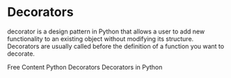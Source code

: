 # Decorators

decorator is a design pattern in Python that allows a user to add new functionality to an existing object without modifying its structure. Decorators are usually called before the definition of a function you want to decorate.

<ResourceGroupTitle>Free Content</ResourceGroupTitle>
<BadgeLink colorScheme='yellow' badgeText='Read' href='https://www.datacamp.com/tutorial/decorators-python'>Python Decorators</BadgeLink>
<BadgeLink colorScheme='yellow' badgeText='Read' href='https://www.geeksforgeeks.org/decorators-in-python/'>Decorators in Python</BadgeLink>
